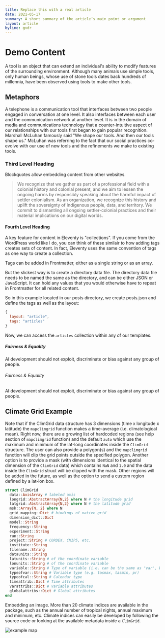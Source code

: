 ```yaml
---
title: Replace this with a real article
date: 2021-05-17
summary: A short summary of the article’s main point or argument
layout: article
byline: gvdr
---
```


# Demo Content

A tool is an object that can extend an individual's ability to modify features of the surrounding environment. Although many animals use simple tools, only human beings, whose use of stone tools dates back hundreds of millennia, have been observed using tools to make other tools.

## Metaphors

A telephone is a communication tool that interfaces between two people engaged in conversation at one level. It also interfaces between each user and the communication network at another level. It is in the domain of media and communications technology that a counter-intuitive aspect of our relationships with our tools first began to gain popular recognition. Marshall McLuhan famously said "We shape our tools. And then our tools shape us." McLuhan was referring to the fact that our social practices co-evolve with our use of new tools and the refinements we make to existing tools.

### Third Level Heading

Blockquotes allow embedding content from other websites.

> We recognize that we gather as part of a professional field with a colonial history and colonial present, and we aim to lessen the ongoing harms by responsibly speaking about the harmful impact of settler colonialism.
> As an organization, we recognize this history and uplift the sovereignty of Indigenous people, data, and territory. We commit to dismantling all ongoing settler-colonial practices and their material implications on our digital worlds.

#### Fourth Level Heading

A key feature for content in Eleventy is "collections". If you come from the WordPress world like I do, you can think of these similair to how adding tags creates sets of content. In fact, Eleventy uses the same convention of tags as one way to create a collection.

Tags can be added in Frontmatter, either as a single string or as an array.

But the slickest way is to create a directory data file. The directory data file needs to be named the same as the directory, and can be either JSON or JavaScript. It can hold any values that you would otherwise have to repeat in Frontmatter for all related content.

So in this example located in our posts directory, we create posts.json and define the tags as well as the layout:

```js
{
  layout: "article",
  tags: "articles"
}
```

Now, we can access the `articles` collection within any of our templates.

##### Fairness & Equality

AI development should not exploit, discriminate or bias against any group of people.

###### Fairness & Equality

AI development should not exploit, discriminate or bias against any group of people.

## Climate Grid Example

Note that if the ClimGrid data structure has 3 dimensions (time x longitude x latitude) the `mapclimgrid` function makes a time-average (i.e. climatological mean). Right now, there are a growing list of hardcoded regions (see help section of `mapclimgrid` function) and the default `auto` which use the maximum and minimum of the lat-long coordinates inside the `ClimGrid` structure. The user can also provide a polygon(s) and the `mapclimgrid` function will clip the grid points outside the specified polygon. Another option is to provide a mask (with dimensions identical to the spatial dimension of the `ClimGrid` data) which contains `NaN` and `1.0` and the data inside the `ClimGrid` struct will be clipped with the mask. Other regions will be added in the future, as well as the option to send a custom region defined by a lat-lon box.

```julia
struct ClimGrid
  data::AxisArray # labeled axis
  longrid::AbstractArray{N,2} where N # the longitude grid
  latgrid::AbstractArray{N,2} where N # the latitude grid
  msk::Array{N, 2} where N
  grid_mapping::Dict # bindings of native grid
  dimension_dict::Dict
  model::String
  frequency::String
  experiment::String
  run::String
  project::String # CORDEX, CMIP5, etc.
  institute::String
  filename::String
  dataunits::String
  latunits::String # of the coordinate variable
  lonunits::String # of the coordinate variable
  variable::String # Type of variable (i.e. can be the same as "var", but it is changed when calculating indices)
  typeofvar::String # Variable type (e.g. tasmax, tasmin, pr)
  typeofcal::String # Calendar type
  timeattrib::Dict # Time attributes
  varattribs::Dict # Variable attributes
  globalattribs::Dict # Global attributes
end
```

Embedding an image. More than 20 climate indices are available in the package, such as the annual number of tropical nights, annual maximum and minimum, etc. Climate indices can easily be developed by following the source code or looking at the available metadata inside a `ClimGrid`.

![example map](/images/example-map.png)
